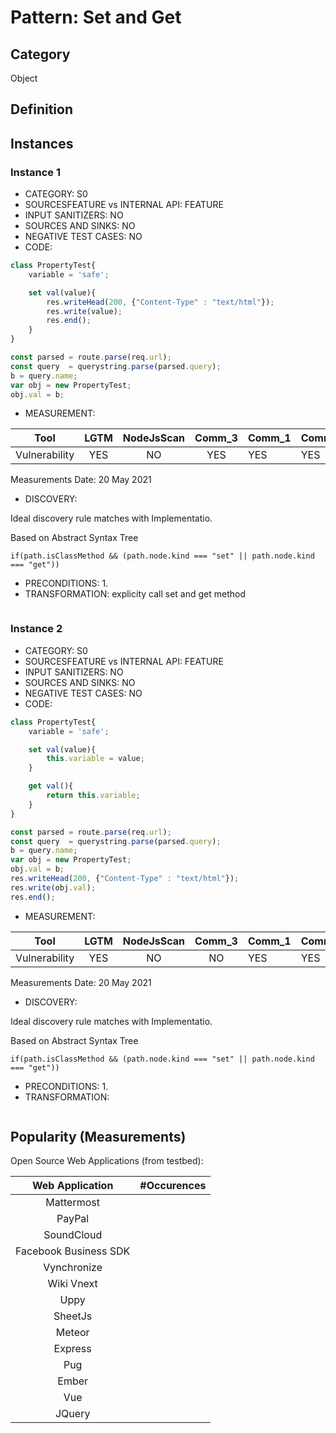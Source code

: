 # Pattern: Set and Get

## Category

Object

## Definition

## Instances

### Instance 1

- CATEGORY: S0
- SOURCESFEATURE vs INTERNAL API: FEATURE
- INPUT SANITIZERS: NO
- SOURCES AND SINKS: NO
- NEGATIVE TEST CASES: NO
- CODE:

```javascript
class PropertyTest{
	variable = 'safe';

	set val(value){
        res.writeHead(200, {"Content-Type" : "text/html"});
        res.write(value);
        res.end();
	}
}

const parsed = route.parse(req.url);
const query  = querystring.parse(parsed.query);
b = query.name;
var obj = new PropertyTest;
obj.val = b;
```

- MEASUREMENT:

|     Tool      | LGTM | NodeJsScan | Comm_3 | Comm_1 | Comm_2 | Vulnerable |
| :-----------: | :--: | :--------: | :------: | ------- | --------- | ---------- |
| Vulnerability |  YES |      NO    |   YES       |    YES  |   YES     | YES        |
Measurements Date: 20 May 2021

- DISCOVERY:



Ideal discovery rule matches with Implementatio.

Based on Abstract Syntax Tree

```
if(path.isClassMethod && (path.node.kind === "set" || path.node.kind === "get"))
```



- PRECONDITIONS:
   1.
- TRANSFORMATION:
explicity call set and get method
```
```
### Instance 2

- CATEGORY: S0
- SOURCESFEATURE vs INTERNAL API: FEATURE
- INPUT SANITIZERS: NO
- SOURCES AND SINKS: NO
- NEGATIVE TEST CASES: NO
- CODE:

```javascript
class PropertyTest{
	variable = 'safe';

	set val(value){
		this.variable = value;
	}

	get val(){
		return this.variable;
	}
}

const parsed = route.parse(req.url);
const query  = querystring.parse(parsed.query);
b = query.name;
var obj = new PropertyTest;
obj.val = b;
res.writeHead(200, {"Content-Type" : "text/html"});
res.write(obj.val);
res.end();
```

- MEASUREMENT:

|     Tool      | LGTM | NodeJsScan | Comm_3 | Comm_1 | Comm_2 | Vulnerable |
| :-----------: | :--: | :--------: | :------: | ------- | --------- | ---------- |
| Vulnerability | YES  |    NO      |    NO   |   YES   |   YES     | YES        |
Measurements Date: 20 May 2021

- DISCOVERY:



Ideal discovery rule matches with Implementatio.

Based on Abstract Syntax Tree

```
if(path.isClassMethod && (path.node.kind === "set" || path.node.kind === "get"))
```



- PRECONDITIONS:
   1.
- TRANSFORMATION:
```
```
## Popularity (Measurements)

Open Source Web Applications (from testbed):

|    Web Application    | #Occurences |
| :-------------------: | :---------: |
|      Mattermost       |             |
|        PayPal         |             |
|      SoundCloud       |             |
| Facebook Business SDK |             |
|      Vynchronize      |             |
|      Wiki Vnext       |             |
|         Uppy          |             |
|        SheetJs        |             |
|        Meteor         |             |
|        Express        |             |
|          Pug          |             |
|         Ember         |             |
|          Vue          |             |
|        JQuery         |             |

